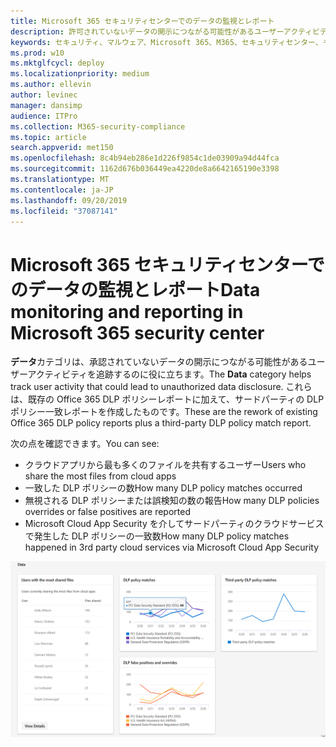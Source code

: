 ```yaml
---
title: Microsoft 365 セキュリティセンターでのデータの監視とレポート
description: 許可されていないデータの開示につながる可能性があるユーザーアクティビティを追跡する方法について説明します。
keywords: セキュリティ、マルウェア、Microsoft 365、M365、セキュリティセンター、モニター、レポート、データ
ms.prod: w10
ms.mktglfcycl: deploy
ms.localizationpriority: medium
ms.author: ellevin
author: levinec
manager: dansimp
audience: ITPro
ms.collection: M365-security-compliance
ms.topic: article
search.appverid: met150
ms.openlocfilehash: 8c4b94eb286e1d226f9854c1de03909a94d44fca
ms.sourcegitcommit: 1162d676b036449ea4220de8a6642165190e3398
ms.translationtype: MT
ms.contentlocale: ja-JP
ms.lasthandoff: 09/20/2019
ms.locfileid: "37087141"
---
```

# <a name="data-monitoring-and-reporting-in-microsoft-365-security-center"></a><span data-ttu-id="b0bfc-104">Microsoft 365 セキュリティセンターでのデータの監視とレポート</span><span class="sxs-lookup"><span data-stu-id="b0bfc-104">Data monitoring and reporting in Microsoft 365 security center</span></span>

<span data-ttu-id="b0bfc-105">**データ**カテゴリは、承認されていないデータの開示につながる可能性があるユーザーアクティビティを追跡するのに役に立ちます。</span><span class="sxs-lookup"><span data-stu-id="b0bfc-105">The **Data** category helps track user activity that could lead to unauthorized data disclosure.</span></span> <span data-ttu-id="b0bfc-106">これらは、既存の Office 365 DLP ポリシーレポートに加えて、サードパーティの DLP ポリシー一致レポートを作成したものです。</span><span class="sxs-lookup"><span data-stu-id="b0bfc-106">These are the rework of existing Office 365 DLP policy reports plus a third-party DLP policy match report.</span></span>

<span data-ttu-id="b0bfc-107">次の点を確認できます。</span><span class="sxs-lookup"><span data-stu-id="b0bfc-107">You can see:</span></span>

* <span data-ttu-id="b0bfc-108">クラウドアプリから最も多くのファイルを共有するユーザー</span><span class="sxs-lookup"><span data-stu-id="b0bfc-108">Users who share the most files from cloud apps</span></span>
* <span data-ttu-id="b0bfc-109">一致した DLP ポリシーの数</span><span class="sxs-lookup"><span data-stu-id="b0bfc-109">How many DLP policy matches occurred</span></span>
* <span data-ttu-id="b0bfc-110">無視される DLP ポリシーまたは誤検知の数の報告</span><span class="sxs-lookup"><span data-stu-id="b0bfc-110">How many DLP policies overrides or false positives are reported</span></span>
* <span data-ttu-id="b0bfc-111">Microsoft Cloud App Security を介してサードパーティのクラウドサービスで発生した DLP ポリシーの一致数</span><span class="sxs-lookup"><span data-stu-id="b0bfc-111">How many DLP policy matches happened in 3rd party cloud services via Microsoft Cloud App Security</span></span>

![レポートページのデータカテゴリ](../media/security-docs/data.png)
